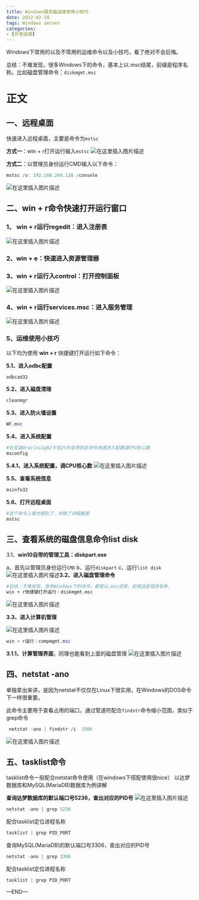 ```yaml
---
title: Windows服务器运维常用小技巧
date: 2022-02-18 
tags: Windows server
categories: 
- [开发运维]
---
```


Windows下常用的以及不常用的运维命令以及小技巧，看了绝对不会后悔。

总结：不难发现，很多Windows下的命令，基本上以.msc结尾，前缀是程序名称。比如磁盘管理命令：`diskmgmt.msc`


# 正文
## 一、远程桌面
快速进入远程桌面，主要是命令为`mstsc`

**方式一**：win + r打开运行输入`mstsc`
![在这里插入图片描述](https://img-blog.csdnimg.cn/2382b87501614ca89f45bc888be647b7.png?x-oss-process=,type_ZmFuZ3poZW5naGVpdGk,shadow_10,text_aHR0cHM6Ly9ibG9nLmNzZG4ubmV0L1RvbG92ZV9kcmVhbQ==,size_16,color_FFFFFF,t_70#)


**方式二**：以管理员身份运行CMD输入以下命令：

```powershell
mstsc /v: 192.168.249.128 /console
```

![在这里插入图片描述](https://img-blog.csdnimg.cn/089b96b94b7b496cbae7806733b36167.png?x-oss-process=,type_ZmFuZ3poZW5naGVpdGk,shadow_10,text_aHR0cHM6Ly9ibG9nLmNzZG4ubmV0L1RvbG92ZV9kcmVhbQ==,size_16,color_FFFFFF,t_70#)

## 二、win + r命令快速打开运行窗口
###  1、 win + r运行regedit：进入注册表
![在这里插入图片描述](https://img-blog.csdnimg.cn/e29e377dde74495ab590115dba60922e.png?x-oss-process=,type_ZmFuZ3poZW5naGVpdGk,shadow_10,text_aHR0cHM6Ly9ibG9nLmNzZG4ubmV0L1RvbG92ZV9kcmVhbQ==,size_16,color_FFFFFF,t_70#p)
### 2、win + e：快速进入资源管理器
### 3、win + r运行入control：打开控制面板
![在这里插入图片描述](https://img-blog.csdnimg.cn/23f8a9f6f46b4d80ba9cf5c8d7c12b76.png?x-oss-process=,type_ZmFuZ3poZW5naGVpdGk,shadow_10,text_aHR0cHM6Ly9ibG9nLmNzZG4ubmV0L1RvbG92ZV9kcmVhbQ==,size_16,color_FFFFFF,t_70#)
### 4、win + r运行services.msc：进入服务管理
![在这里插入图片描述](https://img-blog.csdnimg.cn/095362cc626f499592020d8e7eedd29e.png?x-oss-process=,type_ZmFuZ3poZW5naGVpdGk,shadow_10,text_aHR0cHM6Ly9ibG9nLmNzZG4ubmV0L1RvbG92ZV9kcmVhbQ==,size_16,color_FFFFFF,t_70#)


### 5、运维使用小技巧
以下均为使用 **win + r** 快捷键打开运行如下命令：

**5.1、进入odbc配置**

```powershell
odbcad32
```

**5.2、进入磁盘清理**

```powershell
cleanmgr
```

**5.3、进入防火墙设置**

```powershell
WF.msc
```

**5.4、进入系统配置**

```powershell
#在安装Oracle11gR2卡在2%时会用到此命令快速进入配置调CPU核心数
msconfig
```
**5.4.1、进入系统配置，调CPU核心数**
![在这里插入图片描述](https://img-blog.csdnimg.cn/dce3209e7c144afe8c6edbf5945491c6.png?x-oss-process=,type_ZmFuZ3poZW5naGVpdGk,shadow_10,text_aHR0cHM6Ly9ibG9nLmNzZG4ubmV0L1RvbG92ZV9kcmVhbQ==,size_16,color_FFFFFF,t_70#)


**5.5、查看系统信息**

```powershell
msinfo32
```

**5.6、打开远程桌面**

```powershell
#这个命令上面也提到了，并做了详细截图
mstsc
```

## 三、查看系统的磁盘信息命令list disk
3.1、**win10自带的管理工具：diskpart.exe**

a、首先以管理员身份运行`CMD`
b、运行`diskpart`
c、运行`list disk`
![在这里插入图片描述](https://img-blog.csdnimg.cn/09ffbd9cf8084013a91f55ad4c665b9d.png?x-oss-process=,type_ZmFuZ3poZW5naGVpdGk,shadow_10,text_aHR0cHM6Ly9ibG9nLmNzZG4ubmV0L1RvbG92ZV9kcmVhbQ==,size_16,color_FFFFFF,t_70#)**3.2、进入磁盘管理命令**

```bash
#总结：不难发现，很多Windows下的命令，都是以.msc结尾，前缀这是程序名称。
win + r快捷键打开运行：diskmgmt.msc
```
![在这里插入图片描述](https://img-blog.csdnimg.cn/d65c717857374809a901a97233b57a8c.png?x-oss-process=,type_ZmFuZ3poZW5naGVpdGk,shadow_10,text_aHR0cHM6Ly9ibG9nLmNzZG4ubmV0L1RvbG92ZV9kcmVhbQ==,size_16,color_FFFFFF,t_70#)

**3.3、进入计算机管理**

![在这里插入图片描述](https://img-blog.csdnimg.cn/540972f64863487e875b76e41bc5cce5.png?x-oss-process=,type_ZmFuZ3poZW5naGVpdGk,shadow_10,text_aHR0cHM6Ly9ibG9nLmNzZG4ubmV0L1RvbG92ZV9kcmVhbQ==,size_16,color_FFFFFF,t_70#)

```powershell
win + r运行：compmgmt.msc
```

**3.1.1、计算管理界面**，同理也能看到上面的磁盘管理
![在这里插入图片描述](https://img-blog.csdnimg.cn/210347e6e5cd4dba94229896be83b5b8.png?x-oss-process=,type_ZmFuZ3poZW5naGVpdGk,shadow_10,text_aHR0cHM6Ly9ibG9nLmNzZG4ubmV0L1RvbG92ZV9kcmVhbQ==,size_16,color_FFFFFF,t_70#)




## 四、netstat -ano
 单独拿出来讲，是因为netstat不仅仅在Linux下很实用，在Windows的DOS命令下一样很重要。

此命令主要用于查看占用的端口，通过管道符配合`findstr`命令缩小范围，类似于grep命令
```powershell
 netstat -ano | findstr /i  3306
```
![在这里插入图片描述](https://img-blog.csdnimg.cn/5cd4d62dac444e27a11588d0f33a8928.png#)

## 五、tasklist命令
tasklist命令一般配合netstat命令使用（在windows下搭配使用很nice）
以达梦数据库和MySQL(MariaDB)数据库为例讲解

**查询达梦数据库的默认端口号5236，查出对应的PID号**
![在这里插入图片描述](https://img-blog.csdnimg.cn/d5a006aab45c4b2da68f85275872991f.png?x-oss-process=,type_ZHJvaWRzYW5zZmFsbGJhY2s,shadow_50,text_Q1NETiBA6b6Z6IW-5LiH6YeMc2t5,size_20,color_FFFFFF,t_70,g_se,x_16#)


```powershell
netstat -ano | grep 5236
```

配合tasklist定位进程名称

```powershell
tasklist | grep PID_PORT
```

查询MySQL(MariaDB)的默认端口号3306，查出对应的PID号

```powershell
netstat -ano | grep 3306
```

配合tasklist定位进程名称

```powershell
tasklist | grep PID_PORT
```


—END—

